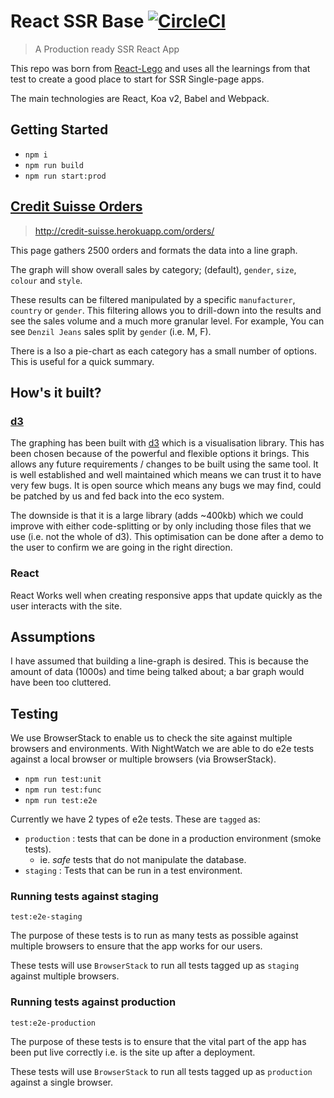 # React SSR Base [![CircleCI](https://circleci.com/gh/peter-mouland/React-ssr-base.svg?style=svg)](https://circleci.com/gh/peter-mouland/React-ssr-base)

> A Production ready SSR React App

This repo was born from [React-Lego](https://github.com/peter-mouland/react-lego) and uses all the learnings from that test to create a good place to start for SSR Single-page apps.

The main technologies are React, Koa v2, Babel and Webpack.

## Getting Started
 
  * `npm i`
  * `npm run build`
  * `npm run start:prod`
  
## [Credit Suisse Orders](http://credit-suisse.herokuapp.com/orders/)
  
 > http://credit-suisse.herokuapp.com/orders/

This page gathers 2500 orders and formats the data into a line graph.

The graph will show overall sales by category;  (default), `gender`, `size`, `colour` and `style`.

These results can be filtered manipulated by a specific `manufacturer`, `country` or `gender`.
This filtering allows you to drill-down into the results and see the sales volume and a much more granular level.
For example, You can see `Denzil Jeans` sales split by `gender` (i.e. M, F).

There is a lso a pie-chart as each category has a small number of options.  This is useful for a quick summary.

## How's it built?

### [d3](https://d3js.org/)

The graphing has been built with [d3](https://d3js.org/) which is a visualisation library.
This has been chosen because of the powerful and flexible options it brings.  This allows any future requirements / changes to be built using the same tool.
It is well established and well maintained which means we can trust it to have very few bugs.
It is open source which means any bugs we may find, could be patched by us and fed back into the eco system.

The downside is that it is a large library (adds ~400kb) which we could improve with either code-splitting or by only including those files that we use (i.e. not the whole of d3).
This optimisation can be done after a demo to the user to confirm we are going in the right direction.

### React

React Works well when creating responsive apps that update quickly as the user interacts with the site.

## Assumptions

I have assumed that building a line-graph is desired.  This is because the amount of data (1000s) and time being talked about; a bar graph would have been too cluttered.

## Testing

We use BrowserStack to enable us to check the site against multiple browsers and environments.
With NightWatch we are able to do e2e tests against a local browser or multiple browsers (via BrowserStack). 

 * `npm run test:unit`
 * `npm run test:func`
 * `npm run test:e2e`

Currently we have 2 types of e2e tests.  These are `tagged` as:
 * `production` : tests that can be done in a production environment (smoke tests).
    * ie. _safe_ tests that do not manipulate the database.
 * `staging` : Tests that can be run in a test environment.

### Running tests against staging

`test:e2e-staging`

The purpose of these tests is to run as many tests as possible against multiple browsers to ensure that the app works for our users.

These tests will use `BrowserStack` to run all tests tagged up as `staging` against multiple browsers.
    
### Running tests against production

`test:e2e-production`

The purpose of these tests is to ensure that the vital part of the app has been put live correctly i.e. is the site up after a deployment.

These tests will use `BrowserStack` to run all tests tagged up as `production` against a single browser.

